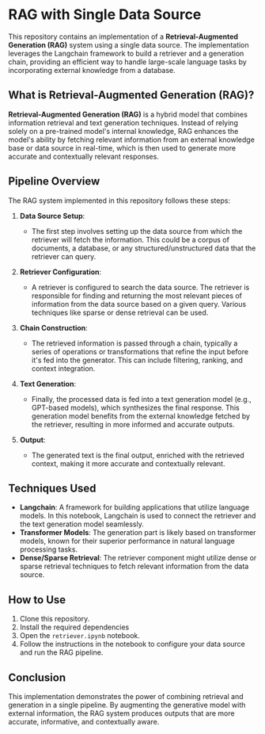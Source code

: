 # RAG with Single Data Source

This repository contains an implementation of a **Retrieval-Augmented Generation (RAG)** system using a single data source. The implementation leverages the Langchain framework to build a retriever and a generation chain, providing an efficient way to handle large-scale language tasks by incorporating external knowledge from a database.

## What is Retrieval-Augmented Generation (RAG)?

**Retrieval-Augmented Generation (RAG)** is a hybrid model that combines information retrieval and text generation techniques. Instead of relying solely on a pre-trained model's internal knowledge, RAG enhances the model's ability by fetching relevant information from an external knowledge base or data source in real-time, which is then used to generate more accurate and contextually relevant responses.

## Pipeline Overview

The RAG system implemented in this repository follows these steps:

1. **Data Source Setup**:
   - The first step involves setting up the data source from which the retriever will fetch the information. This could be a corpus of documents, a database, or any structured/unstructured data that the retriever can query.

2. **Retriever Configuration**:
   - A retriever is configured to search the data source. The retriever is responsible for finding and returning the most relevant pieces of information from the data source based on a given query. Various techniques like sparse or dense retrieval can be used.

3. **Chain Construction**:
   - The retrieved information is passed through a chain, typically a series of operations or transformations that refine the input before it's fed into the generator. This can include filtering, ranking, and context integration.

4. **Text Generation**:
   - Finally, the processed data is fed into a text generation model (e.g., GPT-based models), which synthesizes the final response. This generation model benefits from the external knowledge fetched by the retriever, resulting in more informed and accurate outputs.

5. **Output**:
   - The generated text is the final output, enriched with the retrieved context, making it more accurate and contextually relevant.

## Techniques Used

- **Langchain**: A framework for building applications that utilize language models. In this notebook, Langchain is used to connect the retriever and the text generation model seamlessly.
- **Transformer Models**: The generation part is likely based on transformer models, known for their superior performance in natural language processing tasks.
- **Dense/Sparse Retrieval**: The retriever component might utilize dense or sparse retrieval techniques to fetch relevant information from the data source.

## How to Use

1. Clone this repository.
2. Install the required dependencies 
3. Open the `retriever.ipynb` notebook.
4. Follow the instructions in the notebook to configure your data source and run the RAG pipeline.

## Conclusion

This implementation demonstrates the power of combining retrieval and generation in a single pipeline. By augmenting the generative model with external information, the RAG system produces outputs that are more accurate, informative, and contextually aware.

